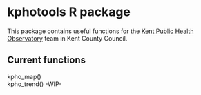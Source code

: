 # kphotools R package
This package contains useful functions for the [Kent Public Health Observatory](https://www.kpho.org.uk/) team in Kent County Council.

## Current functions
kpho_map()  
kpho_trend() -WIP-  
